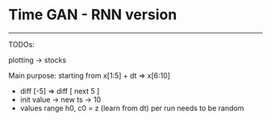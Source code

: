 # Time GAN - RNN version

---

TODOs:
    
plotting -> stocks

Main purpose: starting from x[1:5] + dt => x[6:10]
- diff [-5] => diff [ next 5 ]
- init value -> new ts -> 10
- values range
h0, c0 = z (learn from dt) per run needs to be random
